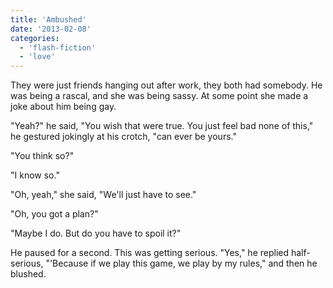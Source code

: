 ```yaml
---
title: 'Ambushed'
date: '2013-02-08'
categories:
  - 'flash-fiction'
  - 'love'
---
```


They were just friends hanging out after work, they both had somebody. He was
being a rascal, and she was being sassy. At some point she made a joke about him
being gay.

<!-- truncate -->


"Yeah?" he said, "You wish that were true. You just feel bad none of this," he
gestured jokingly at his crotch, "can ever be yours."

"You think so?"

"I know so."

"Oh, yeah," she said, "We'll just have to see."

"Oh, you got a plan?"

"Maybe I do. But do you have to spoil it?"

He paused for a second. This was getting serious. "Yes," he replied
half-serious, "'Because if we play this game, we play by my rules," and then he
blushed.
